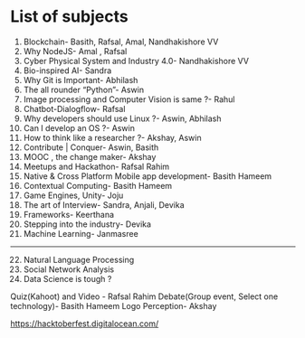 # List of subjects

1. Blockchain- Basith, Rafsal, Amal, Nandhakishore VV
2. Why NodeJS- Amal , Rafsal
3. Cyber Physical System and Industry 4.0- Nandhakishore VV
4. Bio-inspired AI- Sandra
5. Why Git is Important- Abhilash
6. The all rounder “Python”- Aswin
7. Image processing and Computer Vision is same ?- Rahul
8. Chatbot-Dialogflow- Rafsal
9. Why developers should use Linux ?- Aswin, Abhilash
10. Can I develop an OS ?- Aswin
11. How to think like a researcher ?- Akshay, Aswin
12. Contribute | Conquer- Aswin, Basith
13. MOOC , the change maker- Akshay
14. Meetups and Hackathon- Rafsal Rahim
15. Native & Cross Platform Mobile app development- Basith Hameem
16. Contextual Computing- Basith Hameem
17. Game Engines, Unity- Joju
18. The art of Interview- Sandra, Anjali, Devika
19. Frameworks- Keerthana
20. Stepping into the industry- Devika
21. Machine Learning- Janmasree
-------------------------------------------------------------------
22. Natural Language Processing
23. Social Network Analysis
24. Data Science is tough ?


Quiz(Kahoot) and Video - Rafsal Rahim 
Debate(Group event, Select one technology)- Basith Hameem 
Logo Perception- Akshay


https://hacktoberfest.digitalocean.com/

